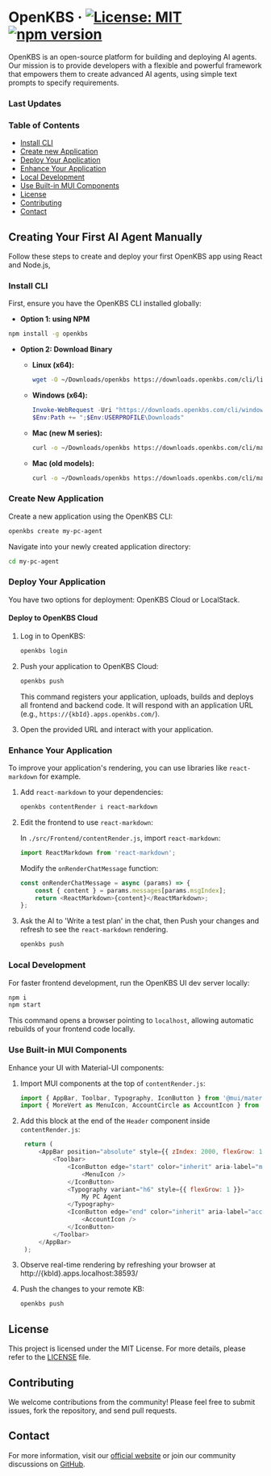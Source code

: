 # OpenKBS &middot; [![License: MIT](https://img.shields.io/badge/License-MIT-green.svg)](https://github.com/open-kbs/openkbs-chat/blob/main/LICENSE) [![npm version](https://img.shields.io/badge/npm-v0.0.19-orange.svg)](https://www.npmjs.com/package/openkbs)

OpenKBS is an open-source platform for building and deploying AI agents. Our mission is to provide developers with a flexible and powerful framework that empowers them to create advanced AI agents, using simple text prompts to specify requirements.

### Last Updates

### Table of Contents

- [Install CLI](#install-cli)
- [Create new Application](#create-new-application)
- [Deploy Your Application](#deploy-your-application)
- [Enhance Your Application](#enhance-your-application)
- [Local Development](#local-development)
- [Use Built-in MUI Components](#use-built-in-mui-components)
- [License](#license)
- [Contributing](#contributing)
- [Contact](#contact)

## Creating Your First AI Agent Manually

Follow these steps to create and deploy your first OpenKBS app using React and Node.js, 

### Install CLI

First, ensure you have the OpenKBS CLI installed globally:

- **Option 1: using NPM**
```bash
npm install -g openkbs
```

- **Option 2: Download Binary**

  - **Linux (x64):**
    ```bash
    wget -O ~/Downloads/openkbs https://downloads.openkbs.com/cli/linux/openkbs && chmod +x ~/Downloads/openkbs && sudo mv ~/Downloads/openkbs /usr/local/bin/openkbs
    ```
  - **Windows (x64):**
    ```powershell
    Invoke-WebRequest -Uri "https://downloads.openkbs.com/cli/windows/openkbs.exe" -OutFile "$Env:USERPROFILE\Downloads\openkbs.exe"
    $Env:Path += ";$Env:USERPROFILE\Downloads"
    ```
    
  - **Mac (new M series):**
    ```bash
    curl -o ~/Downloads/openkbs https://downloads.openkbs.com/cli/macos/openkbs && mkdir -p /usr/local/bin && chmod +x ~/Downloads/openkbs && sudo mv ~/Downloads/openkbs /usr/local/bin/openkbs
    ```
  - **Mac (old models):**
    ```bash
    curl -o ~/Downloads/openkbs https://downloads.openkbs.com/cli/macos/openkbs-x64 && mkdir -p /usr/local/bin && chmod +x ~/Downloads/openkbs && sudo mv ~/Downloads/openkbs /usr/local/bin/openkbs
    ```



### Create New Application

Create a new application using the OpenKBS CLI:

```bash
openkbs create my-pc-agent
```

Navigate into your newly created application directory:

```bash
cd my-pc-agent
```

### Deploy Your Application

You have two options for deployment: OpenKBS Cloud or LocalStack.

#### Deploy to OpenKBS Cloud

1. Log in to OpenKBS:

   ```bash
   openkbs login
   ```

2. Push your application to OpenKBS Cloud:

   ```bash
   openkbs push
   ```

   This command registers your application, uploads, builds and deploys all frontend and backend code. It will respond with an application URL (e.g., `https://{kbId}.apps.openkbs.com/`).

3. Open the provided URL and interact with your application.

### Enhance Your Application

To improve your application's rendering, you can use libraries like `react-markdown` for example.

1. Add `react-markdown` to your dependencies:

   ```bash
   openkbs contentRender i react-markdown
   ```

2. Edit the frontend to use `react-markdown`:

   In `./src/Frontend/contentRender.js`, import `react-markdown`:

   ```js
   import ReactMarkdown from 'react-markdown';
   ```

   Modify the `onRenderChatMessage` function:

   ```js
   const onRenderChatMessage = async (params) => {
       const { content } = params.messages[params.msgIndex];
       return <ReactMarkdown>{content}</ReactMarkdown>;
   };
   ```

3. Ask the AI to 'Write a test plan' in the chat, then Push your changes and refresh to see the `react-markdown` rendering.



   ```bash
   openkbs push
   ```

### Local Development

For faster frontend development, run the OpenKBS UI dev server locally:

   ```bash
   npm i
   npm start
   ```

This command opens a browser pointing to `localhost`, allowing automatic rebuilds of your frontend code locally.

### Use Built-in MUI Components

Enhance your UI with Material-UI components:

1. Import MUI components at the top of `contentRender.js`:

   ```js
   import { AppBar, Toolbar, Typography, IconButton } from '@mui/material';
   import { MoreVert as MenuIcon, AccountCircle as AccountIcon } from '@mui/icons-material';
   ```

2. Add this block at the end of the `Header` component inside `contentRender.js`:

   ```js
    return (
        <AppBar position="absolute" style={{ zIndex: 2000, flexGrow: 1, textAlign: 'left' }}>
            <Toolbar>
                <IconButton edge="start" color="inherit" aria-label="menu" style={{ marginRight: '16px' }}>
                    <MenuIcon />
                </IconButton>
                <Typography variant="h6" style={{ flexGrow: 1 }}>
                    My PC Agent
                </Typography>
                <IconButton edge="end" color="inherit" aria-label="account">
                    <AccountIcon />
                </IconButton>
            </Toolbar>
        </AppBar>
    );
   ```

3. Observe real-time rendering by refreshing your browser at http://{kbId}.apps.localhost:38593/

4. Push the changes to your remote KB:

   ```bash
   openkbs push 
   ```

## License

This project is licensed under the MIT License. For more details, please refer to the [LICENSE](https://github.com/open-kbs/openkbs-chat/blob/main/LICENSE) file.

## Contributing

We welcome contributions from the community! Please feel free to submit issues, fork the repository, and send pull requests.

## Contact

For more information, visit our [official website](https://openkbs.com) or join our community discussions on [GitHub](https://github.com/open-kbs/openkbs/discussions).
